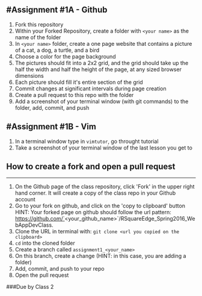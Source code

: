 #Assignment #1A - Github
------------------------------------------------------------------
1. Fork this repository
2. Within your Forked Repository, create a folder with `<your name>` as the name of the folder
3. In `<your name>` folder, create a one page website that contains a picture of a cat, a dog, a turtle, and a bird
4. Choose a color for the page background
5. The pictures should fit into a 2x2 grid, and the grid should take up the half the width and half the height of the page, at any sized browser dimensions
6. Each picture should fill it's entire section of the grid
7. Commit changes at significant intervals during page creation
8. Create a pull request to this repo with the <your name> folder
9. Add a screenshot of your terminal window (with git commands) to the folder, add, commit, and push 

#Assignment #1B - Vim
------------------------------------------------------------------
1. In a terminal window type in `vimtutor`, go throught tutorial
2. Take a screenshot of your terminal window of the last lesson you get to




## How to create a fork and open a pull request
------------------------------------------------------------------
1. On the Github page of the class repository, click 'Fork' in the upper right hand corner. It will create a copy of the class repo in your Github account
2. Go to your fork on github, and click on the 'copy to clipboard' button HINT: Your forked page on github should follow the url pattern: https://github.com/`<your_github_name>`/RSquareEdge_Spring2016_WebAppDevClass.
4. Clone the URL in terminal with: `git clone <url you copied on the clipboard>`
5. `cd` into the cloned folder
6. Create a branch called `assignment1_<your_name>`
7. On this branch, create a change (HINT: in this case, you are adding a folder)
8. Add, commit, and push to your repo
9. Open the pull request

###Due by Class 2




